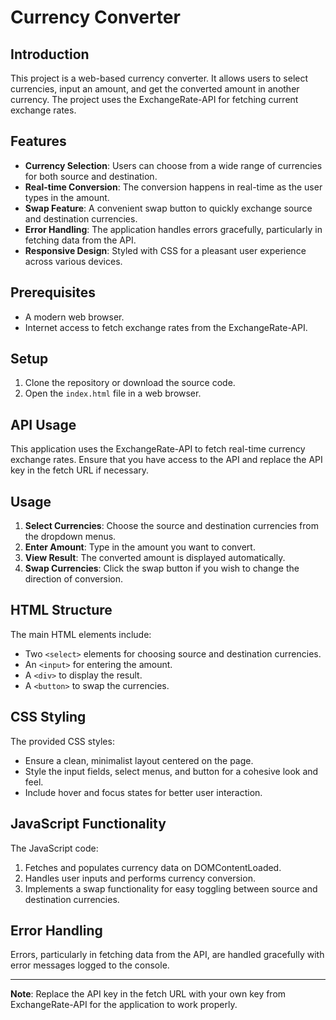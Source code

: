 # Currency Converter

## Introduction

This project is a web-based currency converter. It allows users to select currencies, input an amount, and get the converted amount in another currency. The project uses the ExchangeRate-API for fetching current exchange rates.

## Features

- **Currency Selection**: Users can choose from a wide range of currencies for both source and destination.
- **Real-time Conversion**: The conversion happens in real-time as the user types in the amount.
- **Swap Feature**: A convenient swap button to quickly exchange source and destination currencies.
- **Error Handling**: The application handles errors gracefully, particularly in fetching data from the API.
- **Responsive Design**: Styled with CSS for a pleasant user experience across various devices.

## Prerequisites

- A modern web browser.
- Internet access to fetch exchange rates from the ExchangeRate-API.

## Setup

1. Clone the repository or download the source code.
2. Open the `index.html` file in a web browser.

## API Usage

This application uses the ExchangeRate-API to fetch real-time currency exchange rates. Ensure that you have access to the API and replace the API key in the fetch URL if necessary.

## Usage

1. **Select Currencies**: Choose the source and destination currencies from the dropdown menus.
2. **Enter Amount**: Type in the amount you want to convert.
3. **View Result**: The converted amount is displayed automatically.
4. **Swap Currencies**: Click the swap button if you wish to change the direction of conversion.

## HTML Structure

The main HTML elements include:

- Two `<select>` elements for choosing source and destination currencies.
- An `<input>` for entering the amount.
- A `<div>` to display the result.
- A `<button>` to swap the currencies.

## CSS Styling

The provided CSS styles:

- Ensure a clean, minimalist layout centered on the page.
- Style the input fields, select menus, and button for a cohesive look and feel.
- Include hover and focus states for better user interaction.

## JavaScript Functionality

The JavaScript code:

1. Fetches and populates currency data on DOMContentLoaded.
2. Handles user inputs and performs currency conversion.
3. Implements a swap functionality for easy toggling between source and destination currencies.

## Error Handling

Errors, particularly in fetching data from the API, are handled gracefully with error messages logged to the console.

---

**Note**: Replace the API key in the fetch URL with your own key from ExchangeRate-API for the application to work properly.

